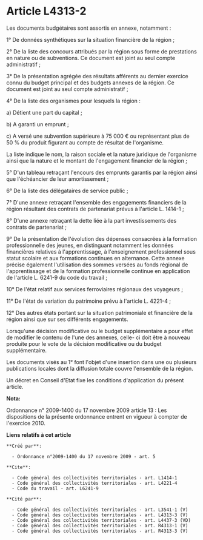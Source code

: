 # Article L4313-2

Les documents budgétaires sont assortis en annexe, notamment : 

1° De données synthétiques sur la situation financière de la région ; 

2° De la liste des concours attribués par la région sous forme de prestations en nature ou de subventions. Ce document est
joint au seul compte administratif ; 

3° De la présentation agrégée des résultats afférents au dernier exercice connu du budget principal et des budgets annexes de
la région. Ce document est joint au seul compte administratif ; 

4° De la liste des organismes pour lesquels la région : 

a) Détient une part du capital ; 

b) A garanti un emprunt ; 

c) A versé une subvention supérieure à 75 000 € ou représentant plus de 50 % du produit figurant au compte de résultat de
l'organisme. 

La liste indique le nom, la raison sociale et la nature juridique de l'organisme ainsi que la nature et le montant de
l'engagement financier de la région ; 

5° D'un tableau retraçant l'encours des emprunts garantis par la région ainsi que l'échéancier de leur amortissement ; 

6° De la liste des délégataires de service public ; 

7° D'une annexe retraçant l'ensemble des engagements financiers de la région résultant des contrats de partenariat prévus à
l'article L. 1414-1 ; 

8° D'une annexe retraçant la dette liée à la part investissements des contrats de partenariat ; 

9° De la présentation de l'évolution des dépenses consacrées à la formation professionnelle des jeunes, en distinguant
notamment les données financières relatives à l'apprentissage, à l'enseignement professionnel sous statut scolaire et aux
formations continues en alternance. Cette annexe précise également l'utilisation des sommes versées au fonds régional de
l'apprentissage et de la formation professionnelle continue en application de l'article L. 6241-9 du code du travail ; 

10° De l'état relatif aux services ferroviaires régionaux des voyageurs ; 

11° De l'état de variation du patrimoine prévu à l'article L. 4221-4 ; 

12° Des autres états portant sur la situation patrimoniale et financière de la région ainsi que sur ses différents
engagements. 

Lorsqu'une décision modificative ou le budget supplémentaire a pour effet de modifier le contenu de l'une des annexes, celle-
ci doit être à nouveau produite pour le vote de la décision modificative ou du budget supplémentaire. 

Les documents visés au 1° font l'objet d'une insertion dans une ou plusieurs publications locales dont la diffusion totale
couvre l'ensemble de la région. 

Un décret en Conseil d'Etat fixe les conditions d'application du présent article.

**Nota:**

Ordonnance n° 2009-1400 du 17 novembre 2009 article 13 : Les dispositions de la présente ordonnance entrent en vigueur à
compter de l'exercice 2010.

**Liens relatifs à cet article**

	**Créé par**:

	  - Ordonnance n°2009-1400 du 17 novembre 2009 - art. 5

	**Cite**:

	  - Code général des collectivités territoriales - art. L1414-1
	  - Code général des collectivités territoriales - art. L4221-4
	  - Code du travail - art. L6241-9

	**Cité par**:

	  - Code général des collectivités territoriales - art. L3541-1 (V)
	  - Code général des collectivités territoriales - art. L4313-3 (V)
	  - Code général des collectivités territoriales - art. L4437-3 (VD)
	  - Code général des collectivités territoriales - art. R4313-1 (V)
	  - Code général des collectivités territoriales - art. R4313-3 (V)
